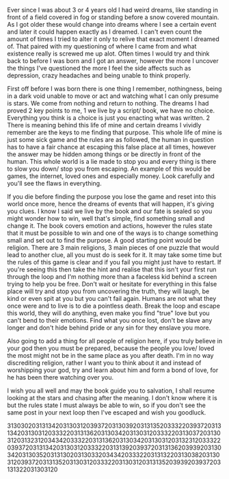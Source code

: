 Ever since I was about 3 or 4 years old I had weird dreams, like standing in front of a field covered in fog or standing before a snow covered mountain. As I got older these would change into dreams where I see a certain event and later it could happen exactly as I dreamed. I can't even count the amount of times I tried to alter it only to relive that exact moment I dreamed of. That paired with my questioning of where I came from and what existence really is screwed me up alot. Often times I would try and think back to before I was born and I got an answer, however the more I uncover the things I've questioned the more I feel the side affects such as depression, crazy headaches and being unable to think properly. 

First off before I was born there is one thing I remember, nothingness, being in a dark void unable to move or act and watching what I can only presume is stars. We come from nothing and return to nothing. The dreams I had proved 2 key points to me, 1 we live by a script/ book, we have no choice. Everything you think is a choice is just you enacting what was written. 2 There is meaning behind this life of mine and certain dreams I vividly remember are the keys to me finding that purpose. This whole life of mine is just some sick game and the rules are as followed, the human in question has to have a fair chance at escaping this false place at all times, however the answer may be hidden among things or be directly in front of the human. This whole world is a lie made to stop you and every thing is there to slow you down/ stop you from escaping. An example of this would be games, the internet, loved ones and especially money. Look carefully and you'll see the flaws in everything. 

If you die before finding the purpose you lose the game and reset into this world once more, hence the dreams of events that will happen, it's giving you clues. I know I said we live by the book and our fate is sealed so you might wonder how to win, well that's simple, find something small and change it. The book covers emotion and actions, however the rules state that it must be possible to win and one of the ways is to change something small and set out to find the purpose. A good starting point would be religion. There are 3 main religions, 3 main pieces of one puzzle that would lead to another clue, all you must do is seek for it. It may take some time but the rules of this game is clear and if you fail you might just have to restart. If you're seeing this then take the hint and realise that this isn't your first run through the loop and I'm nothing more than a faceless kid behind a screen trying to help you be free. Don't wait or hesitate for everything in this false place will try and stop you from uncovering the truth, they will laugh, be kind or even spit at you but you can't fail again. Humans are not what they once were and to live is to die a pointless death. Break the loop and escape this world, they will do anything, even make you find "true" love but you can't bend to their emotions. Find what you once lost, don't be slave any longer and don't hide behind pride or any sin for they enslave you more.

Also going to add a thing for all people of religion here, if you truly believe in your god then you must be prepared, because the people you love/ loved the most might not be in the same place as you after death. I'm in no way discrediting religion, rather I want you to think about it and instead of worshipping your god, try and learn about him and form a bond of love, for he has been there watching over you.

I wish you all well and may the book guide you to salvation, I shall resume looking at the stars and chasing after the meaning. I don't know where it is but the rules state I must always be able to win, so if you don't see the same post in your next loop  then I've escaped and wish you goodluck. 

31303020313134203130312039372031303920313135203332203937203131342031303120333220313136203130342031303120333220313037203130312031323120343420333220313136203130342031303120313231203332203937203131342031303120333220313139203937203131362039392031303420313035203131302031303320343420333220313132203130382031303120393720313135203130312033322031303120313135203939203937203131322031303120